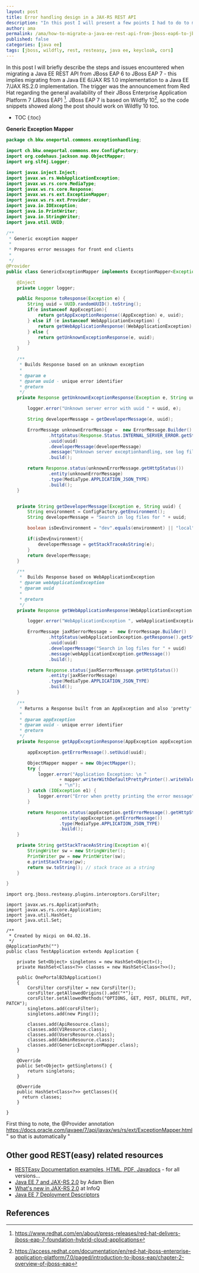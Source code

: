```yaml
---
layout: post
title: Error handling design in a JAX-RS REST API
description: "In this post I will present a few points I had to do to migrate a Java REST API from JBoss EAP 6/JEE 6/JAX RS 1.0 to Jboss EAP7/JEE 7/JAX RS 2.0"
author: ama
permalink: /ama/how-to-migrate-a-java-ee-rest-api-from-jboss-eap6-to-jboss-eap7
published: false
categories: [java ee]
tags: [jboss, wildfly, rest, resteasy, java ee, keycloak, cors]
---
```


In this post I will briefly describe the steps and issues encountered when migrating a Java EE REST API from JBoss EAP 6 to JBoss EAP 7 - this implies migrating from a Java EE 6/JAX RS 1.0 implementation to a Java EE 7/JAX RS.2.0 implementation. The trigger was the announcement from Red Hat regarding the general availability of their JBoss Enterprise Application Platform 7 (JBoss EAP) [^1]. JBoss EAP 7 is based on Wildfly 10[^2], so the code snippets showed along the post should work on Wildfly 10 too.

[^1]: <https://www.redhat.com/en/about/press-releases/red-hat-delivers-jboss-eap-7-foundation-hybrid-cloud-applications>
[^2]: <https://access.redhat.com/documentation/en/red-hat-jboss-enterprise-application-platform/7.0/paged/introduction-to-jboss-eap/chapter-2-overview-of-jboss-eap>

<!--more-->

* TOC
{:toc}

**Generic Exception Mapper**

```java
package ch.bkw.oneportal.commons.exceptionhandling;

import ch.bkw.oneportal.commons.env.ConfigFactory;
import org.codehaus.jackson.map.ObjectMapper;
import org.slf4j.Logger;

import javax.inject.Inject;
import javax.ws.rs.WebApplicationException;
import javax.ws.rs.core.MediaType;
import javax.ws.rs.core.Response;
import javax.ws.rs.ext.ExceptionMapper;
import javax.ws.rs.ext.Provider;
import java.io.IOException;
import java.io.PrintWriter;
import java.io.StringWriter;
import java.util.UUID;

/**
 * Generic exception mapper
 *
 * Prepares error messages for front end clients
 *
 */
@Provider
public class GenericExceptionMapper implements ExceptionMapper<Exception> {

    @Inject
    private Logger logger;

    public Response toResponse(Exception e) {
        String uuid = UUID.randomUUID().toString();
        if(e instanceof AppException){
            return getAppExceptionResponse((AppException) e, uuid);
        } else if (e instanceof WebApplicationException) {
            return getWebApplicationResponse((WebApplicationException) e, uuid);
        } else {
            return getUnknownExceptionResponse(e, uuid);
        }
    }

    /**
     * Builds Response based on an unknown exception
     *
     * @param e
     * @param uuid - unique error identifier
     * @return
     */
    private Response getUnknownExceptionResponse(Exception e, String uuid) {

        logger.error("Unknown server error with uuid " + uuid, e);

        String developerMessage = getDeveloperMessage(e, uuid);

        ErrorMessage unknownErrorMessage =  new ErrorMessage.Builder()
                .httpStatus(Response.Status.INTERNAL_SERVER_ERROR.getStatusCode())
                .uuid(uuid)
                .developerMessage(developerMessage)
                .message("Unknown server exceptionhandling, see log files for more details - look for the uuid " + uuid)
                .build();

        return Response.status(unknownErrorMessage.getHttpStatus())
                .entity(unknownErrorMessage)
                .type(MediaType.APPLICATION_JSON_TYPE)
                .build();
    }


    private String getDeveloperMessage(Exception e, String uuid) {
        String environment = ConfigFactory.getEnvironment();
        String developerMessage = "Search in log files for " + uuid;

        boolean isDevEnvironment = "dev".equals(environment) || "local".equals(environment);

        if(isDevEnvironment){
            developerMessage = getStackTraceAsString(e);
        }
        return developerMessage;
    }

    /**
     *  Builds Response based on WebApplicationException
     * @param webApplicationException
     * @param uuid
     *
     * @return
     */
    private Response getWebApplicationResponse(WebApplicationException webApplicationException, String uuid) {

        logger.error("WebApplicationException ", webApplicationException);

        ErrorMessage jaxRSerrorMessage =  new ErrorMessage.Builder()
                .httpStatus(webApplicationException.getResponse().getStatus())
                .uuid(uuid)
                .developerMessage("Search in log files for " + uuid)
                .message(webApplicationException.getMessage())
                .build();

        return Response.status(jaxRSerrorMessage.getHttpStatus())
                .entity(jaxRSerrorMessage)
                .type(MediaType.APPLICATION_JSON_TYPE)
                .build();
    }

    /**
     * Returns a Response built from an AppException and also "pretty" logs it in JSON format
     *
     * @param appException
     * @param uuid - unique error identifier
     * @return
     */
    private Response getAppExceptionResponse(AppException appException, String uuid){

        appException.getErrorMessage().setUuid(uuid);

        ObjectMapper mapper = new ObjectMapper();
        try {
            logger.error("Application Exception: \n "
                    + mapper.writerWithDefaultPrettyPrinter().writeValueAsString(appException.getErrorMessage())
                    + "\n");
        } catch (IOException e1) {
            logger.error("Error when pretty printing the error message", e1);
        }

        return Response.status(appException.getErrorMessage().getHttpStatus())
                    .entity(appException.getErrorMessage())
                    .type(MediaType.APPLICATION_JSON_TYPE)
                    .build();
    }

    private String getStackTraceAsString(Exception e){
        StringWriter sw = new StringWriter();
        PrintWriter pw = new PrintWriter(sw);
        e.printStackTrace(pw);
        return sw.toString(); // stack trace as a string
    }

}
```


```
import org.jboss.resteasy.plugins.interceptors.CorsFilter;

import javax.ws.rs.ApplicationPath;
import javax.ws.rs.core.Application;
import java.util.HashSet;
import java.util.Set;

/**
 * Created by micpi on 04.02.16.
 */
@ApplicationPath("")
public class TestApplication extends Application {

    private Set<Object> singletons = new HashSet<Object>();
    private HashSet<Class<?>> classes = new HashSet<Class<?>>();

    public OnePortalB2bApplication()
    {
        CorsFilter corsFilter = new CorsFilter();
        corsFilter.getAllowedOrigins().add("*");
        corsFilter.setAllowedMethods("OPTIONS, GET, POST, DELETE, PUT, PATCH");
        singletons.add(corsFilter);
        singletons.add(new Ping());

        classes.add(ApiResource.class);
        classes.add(V1Resource.class);
        classes.add(UsersResource.class);
        classes.add(AdminResource.class);
        classes.add(GenericExceptionMapper.class);
    }

    @Override
    public Set<Object> getSingletons() {
        return singletons;
    }

    @Override
    public HashSet<Class<?>> getClasses(){
      return classes;
    }

}
```
First thing to note, the @Provider annotation https://docs.oracle.com/javaee/7/api/javax/ws/rs/ext/ExceptionMapper.html
" so that is automatically "


## Other good REST(easy) related resources

* [RESTEasy Documentation examples, HTML, PDF, Javadocs](http://resteasy.jboss.org/docs.html) - for all versions...
* [Java EE 7 and JAX-RS 2.0](http://www.oracle.com/technetwork/articles/java/jaxrs20-1929352.html) by Adam Bien
* [What's new in JAX-RS 2.0](https://www.infoq.com/news/2013/06/Whats-New-in-JAX-RS-2.0) at InfoQ
* [Java EE 7 Deployment Descriptors](https://antoniogoncalves.org/2013/06/04/java-ee-7-deployment-descriptors/)

## References
